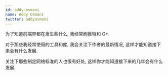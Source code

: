 ```yaml
---
id: addy-osmani
name: Addy Osmani
twitter: addyosmani
---
```


为了知道前端界都在发生些什么, 我经常刷推特和 G+.

对于那些我经常使用的工具和库, 我会关注下作者的最新情况, 这样才能知道接下来会有什么发展.

关注下那些制定网络标准的人也很有好处, 这样你才能知道接下来的几年会有什么发展.
